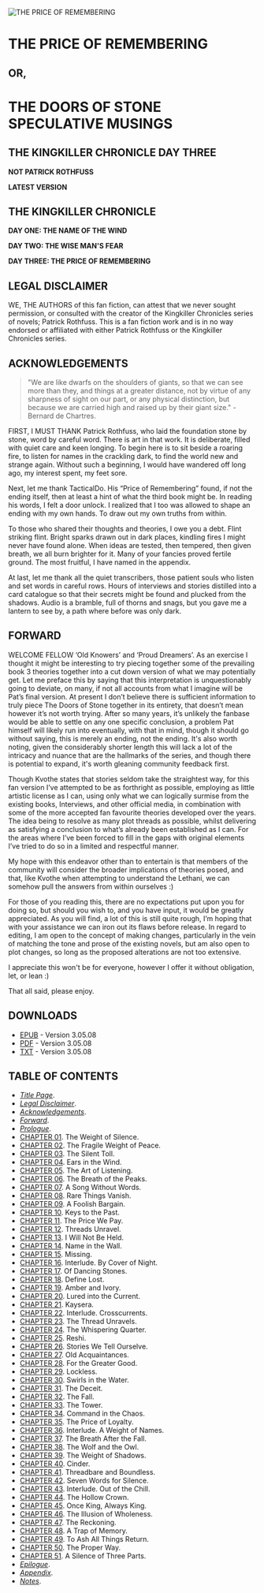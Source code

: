 ![THE PRICE OF REMEMBERING](book/images/cover.jpg)

# THE PRICE OF REMEMBERING

## OR,

# THE DOORS OF STONE SPECULATIVE MUSINGS

## THE KINGKILLER CHRONICLE DAY THREE

**NOT PATRICK ROTHFUSS**

**LATEST VERSION**

## THE KINGKILLER CHRONICLE

**DAY ONE: THE NAME OF THE WIND**

**DAY TWO: THE WISE MAN'S FEAR**

**DAY THREE: THE PRICE OF REMEMBERING**

## LEGAL DISCLAIMER

WE, THE AUTHORS of this fan fiction, can attest that we never sought permission, or consulted with the creator of the Kingkiller Chronicles series of novels; Patrick Rothfuss. This is a fan fiction work and is in no way endorsed or affiliated with either Patrick Rothfuss or the Kingkiller Chronicles series.

## ACKNOWLEDGEMENTS

> "We are like dwarfs on the shoulders of giants, so that we can see more than they, and things at a greater distance, not by virtue of any sharpness of sight on our part, or any physical distinction, but because we are carried high and raised up by their giant size." - Bernard de Chartres.

FIRST, I MUST THANK Patrick Rothfuss, who laid the foundation stone by stone, word by careful word. There is art in that work. It is deliberate, filled with quiet care and keen longing. To begin here is to sit beside a roaring fire, to listen for names in the crackling dark, to find the world new and strange again. Without such a beginning, I would have wandered off long ago, my interest spent, my feet sore.

Next, let me thank TacticalDo. His “Price of Remembering” found, if not the ending itself, then at least a hint of what the third book might be. In reading his words, I felt a door unlock. I realized that I too was allowed to shape an ending with my own hands. To draw out my own truths from within.

To those who shared their thoughts and theories, I owe you a debt. Flint striking flint. Bright sparks drawn out in dark places, kindling fires I might never have found alone. When ideas are tested, then tempered, then given breath, we all burn brighter for it. Many of your fancies proved fertile ground. The most fruitful, I have named in the appendix.

At last, let me thank all the quiet transcribers, those patient souls who listen and set words in careful rows. Hours of interviews and stories distilled into a card catalogue so that their secrets might be found and plucked from the shadows. Audio is a bramble, full of thorns and snags, but you gave me a lantern to see by, a path where before was only dark.

## FORWARD

WELCOME FELLOW ‘Old Knowers’ and ‘Proud Dreamers’. As an exercise I thought it might be interesting to try piecing together some of the prevailing book 3 theories together into a cut down version of what we may potentially get. Let me preface this by saying that this interpretation is unquestionably going to deviate, on many, if not all accounts from what I imagine will be Pat’s final version. At present I don’t believe there is sufficient information to truly piece The Doors of Stone together in its entirety, that doesn’t mean however it’s not worth trying. After so many years, it’s unlikely the fanbase would be able to settle on any one specific conclusion, a problem Pat himself will likely run into eventually, with that in mind, though it should go without saying, this is merely an ending, not the ending. It's also worth noting, given the considerably shorter length this will lack a lot of the intricacy and nuance that are the hallmarks of the series, and though there is potential to expand, it's worth gleaning community feedback first.

Though Kvothe states that stories seldom take the straightest way, for this fan version I’ve attempted to be as forthright as possible, employing as little artistic license as I can, using only what we can logically surmise from the existing books, Interviews, and other official media, in combination with some of the more accepted fan favourite theories developed over the years. The idea being to resolve as many plot threads as possible, whilst delivering as satisfying a conclusion to what’s already been established as I can. For the areas where I’ve been forced to fill in the gaps with original elements I’ve tried to do so in a limited and respectful manner.

My hope with this endeavor other than to entertain is that members of the community will consider the broader implications of theories posed, and that, like Kvothe when attempting to understand the Lethani, we can somehow pull the answers from within ourselves :)

For those of you reading this, there are no expectations put upon you for doing so, but should you wish to, and you have input, it would be greatly appreciated. As you will find, a lot of this is still quite rough, I’m hoping that with your assistance we can iron out its flaws before release. In regard to editing, I am open to the concept of making changes, particularly in the vein of matching the tone and prose of the existing novels, but am also open to plot changes, so long as the proposed alterations are not too extensive.

I appreciate this won't be for everyone, however I offer it without obligation, let, or lean :)

That all said, please enjoy.

## DOWNLOADS

* [EPUB](https://github.com/frypatch/The-Price-of-Remembering/releases/download/v3.05.08/The.Price.of.Remembering.-.The.Kingkiller.Chronicle.-.Day.Three.-.V3.05.08.epub) - Version 3.05.08
* [PDF](https://github.com/frypatch/The-Price-of-Remembering/releases/download/v3.05.08/The.Price.of.Remembering.-.The.Kingkiller.Chronicle.-.Day.Three.-.V3.05.08.pdf) - Version 3.05.08
* [TXT](https://github.com/frypatch/The-Price-of-Remembering/releases/download/v3.05.08/The.Price.of.Remembering.-.The.Kingkiller.Chronicle.-.Day.Three.-.V3.05.08.txt) - Version 3.05.08

## TABLE OF CONTENTS

* [*Title Page*](#the-price-of-remembering).
* [*Legal Disclaimer*](#legal-disclaimer).
* [*Acknowledgements*](#acknowledgements).
* [*Forward*](#forward).
* [*Prologue*](book/Prologue.md).
* [CHAPTER 01](book/CHAPTER_01.md). The Weight of Silence.
* [CHAPTER 02](book/CHAPTER_02.md). The Fragile Weight of Peace.
* [CHAPTER 03](book/CHAPTER_03.md). The Silent Toll.
* [CHAPTER 04](book/CHAPTER_04.md). Ears in the Wind.
* [CHAPTER 05](book/CHAPTER_05.md). The Art of Listening.
* [CHAPTER 06](book/CHAPTER_06.md). The Breath of the Peaks.
* [CHAPTER 07](book/CHAPTER_07.md). A Song Without Words.
* [CHAPTER 08](book/CHAPTER_08.md). Rare Things Vanish.
* [CHAPTER 09](book/CHAPTER_09.md). A Foolish Bargain.
* [CHAPTER 10](book/CHAPTER_10.md). Keys to the Past.
* [CHAPTER 11](book/CHAPTER_11.md). The Price We Pay.
* [CHAPTER 12](book/CHAPTER_12.md). Threads Unravel.
* [CHAPTER 13](book/CHAPTER_13.md). I Will Not Be Held.
* [CHAPTER 14](book/CHAPTER_14.md). Name in the Wall.
* [CHAPTER 15](book/CHAPTER_15.md). Missing.
* [CHAPTER 16](book/CHAPTER_16.md). Interlude. By Cover of Night.
* [CHAPTER 17](book/CHAPTER_17.md). Of Dancing Stones.
* [CHAPTER 18](book/CHAPTER_18.md). Define Lost.
* [CHAPTER 19](book/CHAPTER_19.md). Amber and Ivory.
* [CHAPTER 20](book/CHAPTER_20.md). Lured into the Current.
* [CHAPTER 21](book/CHAPTER_21.md). Kaysera.
* [CHAPTER 22](book/CHAPTER_22.md). Interlude. Crosscurrents.
* [CHAPTER 23](book/CHAPTER_23.md). The Thread Unravels.
* [CHAPTER 24](book/CHAPTER_24.md). The Whispering Quarter.
* [CHAPTER 25](book/CHAPTER_25.md). Reshi.
* [CHAPTER 26](book/CHAPTER_26.md). Stories We Tell Ourselve.
* [CHAPTER 27](book/CHAPTER_27.md). Old Acquaintances.
* [CHAPTER 28](book/CHAPTER_28.md). For the Greater Good.
* [CHAPTER 29](book/CHAPTER_29.md). Lockless.
* [CHAPTER 30](book/CHAPTER_30.md). Swirls in the Water.
* [CHAPTER 31](book/CHAPTER_31.md). The Deceit.
* [CHAPTER 32](book/CHAPTER_32.md). The Fall.
* [CHAPTER 33](book/CHAPTER_33.md). The Tower.
* [CHAPTER 34](book/CHAPTER_34.md). Command in the Chaos.
* [CHAPTER 35](book/CHAPTER_35.md). The Price of Loyalty.
* [CHAPTER 36](book/CHAPTER_36.md). Interlude. A Weight of Names.
* [CHAPTER 37](book/CHAPTER_37.md). The Breath After the Fall.
* [CHAPTER 38](book/CHAPTER_38.md). The Wolf and the Owl.
* [CHAPTER 39](book/CHAPTER_39.md). The Weight of Shadows.
* [CHAPTER 40](book/CHAPTER_40.md). Cinder.
* [CHAPTER 41](book/CHAPTER_41.md). Threadbare and Boundless.
* [CHAPTER 42](book/CHAPTER_42.md). Seven Words for Silence.
* [CHAPTER 43](book/CHAPTER_43.md). Interlude. Out of the Chill.
* [CHAPTER 44](book/CHAPTER_44.md). The Hollow Crown.
* [CHAPTER 45](book/CHAPTER_45.md). Once King, Always King.
* [CHAPTER 46](book/CHAPTER_46.md). The Illusion of Wholeness.
* [CHAPTER 47](book/CHAPTER_47.md). The Reckoning.
* [CHAPTER 48](book/CHAPTER_48.md). A Trap of Memory.
* [CHAPTER 49](book/CHAPTER_49.md). To Ash All Things Return.
* [CHAPTER 50](book/CHAPTER_50.md). The Proper Way.
* [CHAPTER 51](book/CHAPTER_51.md). A Silence of Three Parts.
* [*Epilogue*](book/Epilogue.md).
* [*Appendix*](book/Appendix.md).
* [*Notes*](book/Notes.md).
